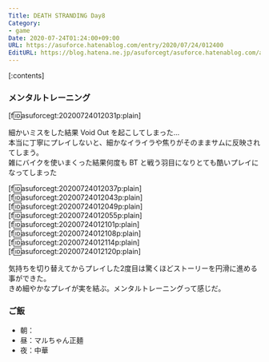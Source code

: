 ```yaml
---
Title: DEATH STRANDING Day8
Category:
- game
Date: 2020-07-24T01:24:00+09:00
URL: https://asuforce.hatenablog.com/entry/2020/07/24/012400
EditURL: https://blog.hatena.ne.jp/asuforcegt/asuforce.hatenablog.com/atom/entry/26006613603227457
---
```


[:contents]

###  メンタルトレーニング

[f:id:asuforcegt:20200724012031p:plain]

細かいミスをした結果 Void Out を起こしてしまった...  
本当に丁寧にプレイしないと、細かなイライラや焦りがそのままサムに反映されてしまう。  
雑にバイクを使いまくった結果何度も BT と戦う羽目になりとても酷いプレイになってしまった

[f:id:asuforcegt:20200724012037p:plain][f:id:asuforcegt:20200724012043p:plain][f:id:asuforcegt:20200724012049p:plain][f:id:asuforcegt:20200724012055p:plain][f:id:asuforcegt:20200724012101p:plain][f:id:asuforcegt:20200724012108p:plain][f:id:asuforcegt:20200724012114p:plain][f:id:asuforcegt:20200724012120p:plain]

気持ちを切り替えてからプレイした2度目は驚くほどストーリーを円滑に進める事ができた。  
きめ細やかなプレイが実を結ぶ。メンタルトレーニングって感じだ。

### ご飯

- 朝：
- 昼：マルちゃん正麺
- 夜：中華
